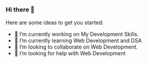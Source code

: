 ### Hi there 👋


Here are some ideas to get you started:

- 🔭 I’m currently working on My Development Skills.
- 🌱 I’m currently learning Web Development and DSA
- 👯 I’m looking to collaborate on Web Development.
- 🤔 I’m looking for help with Web Development
<!-- - 💬 Ask me about ...
- 📫 How to reach me:
- 😄 Pronouns: ...
- ⚡ Fun fact: ...
 -->
